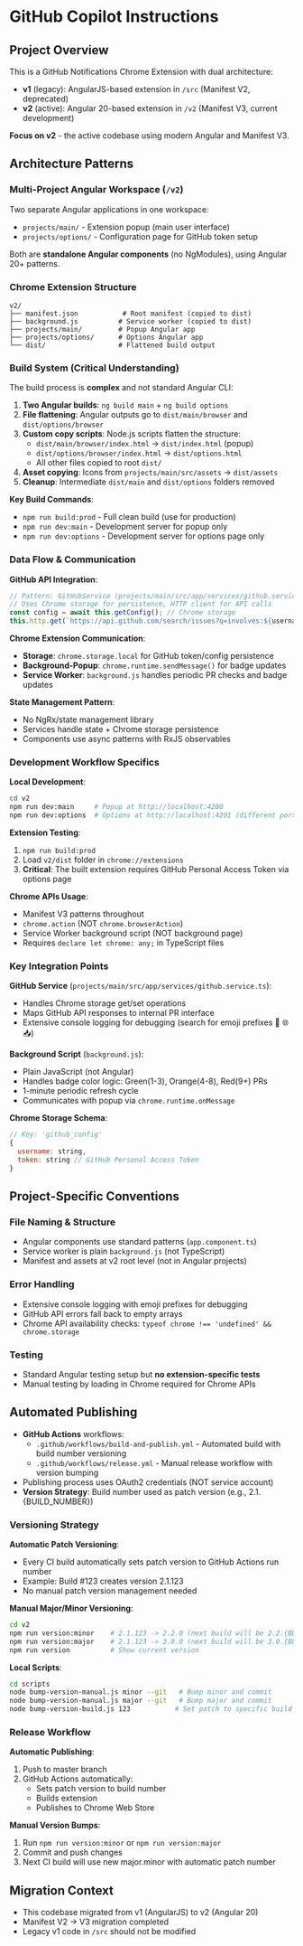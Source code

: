 # GitHub Copilot Instructions

## Project Overview
This is a GitHub Notifications Chrome Extension with dual architecture:
- **v1** (legacy): AngularJS-based extension in `/src` (Manifest V2, deprecated)
- **v2** (active): Angular 20-based extension in `/v2` (Manifest V3, current development)

**Focus on v2** - the active codebase using modern Angular and Manifest V3.

## Architecture Patterns

### Multi-Project Angular Workspace (`/v2`)
Two separate Angular applications in one workspace:
- `projects/main/` - Extension popup (main user interface)
- `projects/options/` - Configuration page for GitHub token setup

Both are **standalone Angular components** (no NgModules), using Angular 20+ patterns.

### Chrome Extension Structure
```
v2/
├── manifest.json           # Root manifest (copied to dist)
├── background.js          # Service worker (copied to dist)
├── projects/main/         # Popup Angular app
├── projects/options/      # Options Angular app
└── dist/                  # Flattened build output
```

### Build System (Critical Understanding)
The build process is **complex** and not standard Angular CLI:

1. **Two Angular builds**: `ng build main` + `ng build options`
2. **File flattening**: Angular outputs go to `dist/main/browser` and `dist/options/browser`
3. **Custom copy scripts**: Node.js scripts flatten the structure:
   - `dist/main/browser/index.html` → `dist/index.html` (popup)
   - `dist/options/browser/index.html` → `dist/options.html`
   - All other files copied to root `dist/`
4. **Asset copying**: Icons from `projects/main/src/assets` → `dist/assets`
5. **Cleanup**: Intermediate `dist/main` and `dist/options` folders removed

**Key Build Commands**:
- `npm run build:prod` - Full clean build (use for production)
- `npm run dev:main` - Development server for popup only
- `npm run dev:options` - Development server for options page only

### Data Flow & Communication

**GitHub API Integration**:
```typescript
// Pattern: GitHubService (projects/main/src/app/services/github.service.ts)
// Uses Chrome storage for persistence, HTTP client for API calls
const config = await this.getConfig(); // Chrome storage
this.http.get(`https://api.github.com/search/issues?q=involves:${username}+state:open+type:pr`)
```

**Chrome Extension Communication**:
- **Storage**: `chrome.storage.local` for GitHub token/config persistence
- **Background-Popup**: `chrome.runtime.sendMessage()` for badge updates
- **Service Worker**: `background.js` handles periodic PR checks and badge updates

**State Management Pattern**:
- No NgRx/state management library
- Services handle state + Chrome storage persistence
- Components use async patterns with RxJS observables

### Development Workflow Specifics

**Local Development**:
```bash
cd v2
npm run dev:main     # Popup at http://localhost:4200
npm run dev:options  # Options at http://localhost:4201 (different port)
```

**Extension Testing**:
1. `npm run build:prod`
2. Load `v2/dist` folder in `chrome://extensions`
3. **Critical**: The built extension requires GitHub Personal Access Token via options page

**Chrome APIs Usage**:
- Manifest V3 patterns throughout
- `chrome.action` (NOT `chrome.browserAction`)
- Service Worker background script (NOT background page)
- Requires `declare let chrome: any;` in TypeScript files

### Key Integration Points

**GitHub Service** (`projects/main/src/app/services/github.service.ts`):
- Handles Chrome storage get/set operations
- Maps GitHub API responses to internal PR interface
- Extensive console logging for debugging (search for emoji prefixes 🔧 🌐 📥)

**Background Script** (`background.js`):
- Plain JavaScript (not Angular)
- Handles badge color logic: Green(1-3), Orange(4-8), Red(9+) PRs
- 1-minute periodic refresh cycle
- Communicates with popup via `chrome.runtime.onMessage`

**Chrome Storage Schema**:
```javascript
// Key: 'github_config'
{
  username: string,
  token: string // GitHub Personal Access Token
}
```

## Project-Specific Conventions

### File Naming & Structure
- Angular components use standard patterns (`app.component.ts`)
- Service worker is plain `background.js` (not TypeScript)
- Manifest and assets at v2 root level (not in Angular projects)

### Error Handling
- Extensive console logging with emoji prefixes for debugging
- GitHub API errors fall back to empty arrays
- Chrome API availability checks: `typeof chrome !== 'undefined' && chrome.storage`

### Testing
- Standard Angular testing setup but **no extension-specific tests**
- Manual testing by loading in Chrome required for Chrome APIs

## Automated Publishing
- **GitHub Actions** workflows:
  - `.github/workflows/build-and-publish.yml` - Automated build with build number versioning
  - `.github/workflows/release.yml` - Manual release workflow with version bumping
- Publishing process uses OAuth2 credentials (NOT service account)
- **Version Strategy**: Build number used as patch version (e.g., 2.1.{BUILD_NUMBER})

### Versioning Strategy
**Automatic Patch Versioning**:
- Every CI build automatically sets patch version to GitHub Actions run number
- Example: Build #123 creates version 2.1.123
- No manual patch version management needed

**Manual Major/Minor Versioning**:
```bash
cd v2
npm run version:minor    # 2.1.123 -> 2.2.0 (next build will be 2.2.{BUILD_NUM})
npm run version:major    # 2.1.123 -> 3.0.0 (next build will be 3.0.{BUILD_NUM})
npm run version          # Show current version
```

**Local Scripts**:
```bash
cd scripts
node bump-version-manual.js minor --git   # Bump minor and commit
node bump-version-manual.js major --git   # Bump major and commit
node bump-version-build.js 123           # Set patch to specific build number
```

### Release Workflow
**Automatic Publishing**:
1. Push to master branch
2. GitHub Actions automatically:
   - Sets patch version to build number
   - Builds extension
   - Publishes to Chrome Web Store

**Manual Version Bumps**:
1. Run `npm run version:minor` or `npm run version:major`
2. Commit and push changes
3. Next CI build will use new major.minor with automatic patch number

## Migration Context
- This codebase migrated from v1 (AngularJS) to v2 (Angular 20)
- Manifest V2 → V3 migration completed
- Legacy v1 code in `/src` should not be modified
